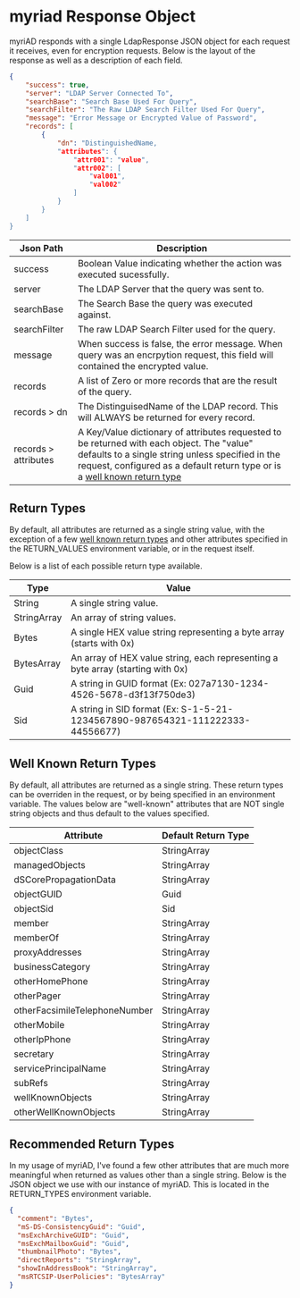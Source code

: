 # myriad Response Object

myriAD responds with a single LdapResponse JSON object for each request it receives, even for encryption requests.   Below is the layout of the response as well as a description of each field.

````json
{
    "success": true,
    "server": "LDAP Server Connected To",
    "searchBase": "Search Base Used For Query",
    "searchFilter": "The Raw LDAP Search Filter Used For Query",
    "message": "Error Message or Encrypted Value of Password",
    "records": [
        {
            "dn": "DistinguishedName,
            "attributes": {
                "attr001": "value",
                "attr002": [
                    "val001",
                    "val002"
                ]
            }
        }
    ]
}
````

| Json Path | Description
| --------- | -----------
| success | Boolean Value indicating whether the action was executed sucessfully.
| server | The LDAP Server that the query was sent to.
| searchBase | The Search Base the query was executed against.
| searchFilter | The raw LDAP Search Filter used for the query.
| message | When success is false, the error message.  When query was an encrpytion request, this field will contained the encrypted value.
| records | A list of Zero or more records that are the result of the query.
| records > dn | The DistinguisedName of the LDAP record.  This will ALWAYS be returned for every record.
| records > attributes | A Key/Value dictionary of attributes requested to be returned with each object.   The "value" defaults to a single string unless specified in the request, configured as a default return type or is a [well known return type](#well-known-return-types)


## Return Types

By default, all attributes are returned as a single string value, with the exception of a few [well known return types](#well-known-return-types) and other attributes specified in the RETURN_VALUES environment variable, or in the request itself.

Below is a list of each possible return type available.

| Type | Value
| ---- | -----
| String | A single string value.
| StringArray | An array of string values.
| Bytes | A single HEX value string representing a byte array (starts with 0x)
| BytesArray | An array of HEX value string, each representing a byte array (starting with 0x)
| Guid | A string in GUID format (Ex: 027a7130-1234-4526-5678-d3f13f750de3)
| Sid | A string in SID format (Ex: S-1-5-21-1234567890-987654321-111222333-44556677)

## Well Known Return Types

By default, all attributes are returned as a single string.   These return types can be overriden in the request, or by being specified in an environment variable.  The values below are "well-known" attributes that are NOT single string objects and thus default to the values specified.

| Attribute | Default Return Type
| --------- | -------------------
| objectClass | StringArray 
| managedObjects | StringArray 
| dSCorePropagationData | StringArray 
| objectGUID | Guid 
| objectSid | Sid 
| member | StringArray 
| memberOf | StringArray 
| proxyAddresses | StringArray 
| businessCategory | StringArray 
| otherHomePhone | StringArray 
| otherPager | StringArray 
| otherFacsimileTelephoneNumber | StringArray 
| otherMobile | StringArray 
| otherIpPhone | StringArray 
| secretary | StringArray 
| servicePrincipalName | StringArray 
| subRefs | StringArray 
| wellKnownObjects | StringArray 
| otherWellKnownObjects | StringArray 

## Recommended Return Types

In my usage of myriAD, I've found a few other attributes that are much more meaningful when returned as values other than a single string.  Below is the JSON object we use with our instance of myriAD.  This is located in the RETURN_TYPES environment variable.

````json
{
  "comment": "Bytes",
  "mS-DS-ConsistencyGuid": "Guid",
  "msExchArchiveGUID": "Guid",
  "msExchMailboxGuid": "Guid",
  "thumbnailPhoto": "Bytes",
  "directReports": "StringArray",
  "showInAddressBook": "StringArray",
  "msRTCSIP-UserPolicies": "BytesArray"
}
````